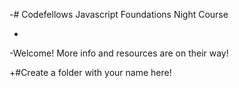 -# Codefellows Javascript Foundations Night Course

-

-Welcome! More info and resources are on their way!

+#Create a folder with your name here!
